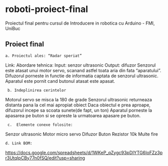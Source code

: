 # roboti-proiect-final
Proiectul final pentru cursul de Introducere in robotica cu Arduino - FMI, UniBuc

##     Proiect final

 
 	a. Proiectul ales: “Radar speriat” 
Link: 
Abordare tehnica: 
	Input: senzor ultrasonic
	Output: difuzor
	Senzorul este atasat unui motor servo, scanand astfel toata aria din fata “aparatului”. Difuzorul porneste in functie de informatia captata de senzorul ultrasonic. 
Aparatul este pornit cand butonul atasat este apasat. 
		

     b. Indeplinirea cerintelor
Motorul servo se misca la 180 de grade
Senzorul ultrasonic returneaza distanta pana la cel mai apropiat obiect
Daca obiectul e prea aproape, difuzorul incepe sa scoata sunete(de fapt, un ton)
Aparatul porneste la apasarea pe buton si se opreste la urmatoarea apasare pe buton.



     c.  Elemente conexe folosite: 
Senzor ultrasonic
Motor micro servo
Difuzor
Buton
Rezistor 10k
Multe fire

	d. Link BOM: 
https://docs.google.com/spreadsheets/d/1WKeP_qZygc93pDIYTG6IoFZz3pr3UtqIpCBy77n0fSQ/edit?usp=sharing
